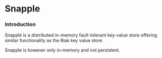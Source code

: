 # Snapple

### Introduction

Snapple is a distributed in-memory fault-tolerant key-value store offering similar functionality as the Riak key value store.

Snapple is however only in-memory and not persistent.
